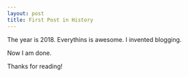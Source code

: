 ```yaml
---
layout: post
title: First Post in History
---
```


The year is 2018.
Everythins is awesome.
I invented blogging.

Now I am done.

Thanks for reading!
